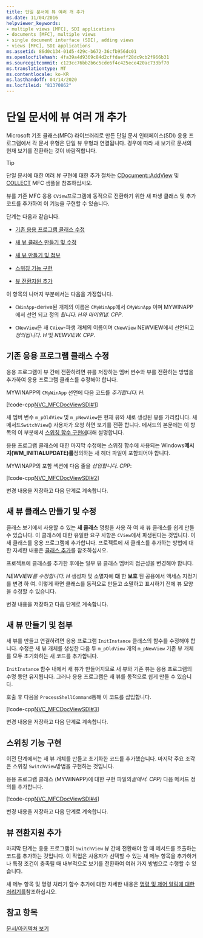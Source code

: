 ```yaml
---
title: 단일 문서에 뷰 여러 개 추가
ms.date: 11/04/2016
helpviewer_keywords:
- multiple views [MFC], SDI applications
- documents [MFC], multiple views
- single document interface (SDI), adding views
- views [MFC], SDI applications
ms.assetid: 86d0c134-01d5-429c-b672-36cfb956dc01
ms.openlocfilehash: 4fa39a4d9369c84d2cffdaeff28dc9cb2f966b31
ms.sourcegitcommit: c123cc76bb2b6c5cde6f4c425ece420ac733bf70
ms.translationtype: MT
ms.contentlocale: ko-KR
ms.lasthandoff: 04/14/2020
ms.locfileid: "81370862"
---
```

# <a name="adding-multiple-views-to-a-single-document"></a>단일 문서에 뷰 여러 개 추가

Microsoft 기초 클래스(MFC) 라이브러리로 만든 단일 문서 인터페이스(SDI) 응용 프로그램에서 각 문서 유형은 단일 뷰 유형과 연결됩니다. 경우에 따라 새 보기로 문서의 현재 보기를 전환하는 것이 바람직합니다.

> [!TIP]
> 단일 문서에 대한 여러 뷰 구현에 대한 추가 절차는 [CDocument::AddView](../mfc/reference/cdocument-class.md#addview) 및 [COLLECT](../overview/visual-cpp-samples.md) MFC 샘플을 참조하십시오.

뷰를 기존 MFC 응용 `CView`프로그램에 동적으로 전환하기 위한 새 파생 클래스 및 추가 코드를 추가하여 이 기능을 구현할 수 있습니다.

단계는 다음과 같습니다.

- [기존 응용 프로그램 클래스 수정](#vcconmodifyexistingapplicationa1)

- [새 뷰 클래스 만들기 및 수정](#vcconnewviewclassa2)

- [새 뷰 만들기 및 첨부](#vcconattachnewviewa3)

- [스위칭 기능 구현](#vcconswitchingfunctiona4)

- [뷰 전환지원 추가](#vcconswitchingtheviewa5)

이 항목의 나머지 부분에서는 다음을 가정합니다.

- `CWinApp`-derive된 개체의 이름은 `CMyWinApp`에서 `CMyWinApp` 이며 MYWINAPP에서 선언 되고 정의 *됩니다. H와* *마이위냅. CPP*.

- `CNewView`은 새 `CView`-파생 개체의 이름이며 `CNewView` NEWVIEW에서 선언되고 *정의됩니다. H* 및 *NEWVIEW. CPP*.

## <a name="modify-the-existing-application-class"></a><a name="vcconmodifyexistingapplicationa1"></a>기존 응용 프로그램 클래스 수정

응용 프로그램이 뷰 간에 전환하려면 뷰를 저장하는 멤버 변수와 뷰를 전환하는 방법을 추가하여 응용 프로그램 클래스를 수정해야 합니다.

MYWINAPP의 `CMyWinApp` 선언에 다음 코드를 *추가합니다. H*:

[!code-cpp[NVC_MFCDocViewSDI#1](../mfc/codesnippet/cpp/adding-multiple-views-to-a-single-document_1.h)]

새 멤버 변수 `m_pOldView` 및 `m_pNewView`은 현재 뷰와 새로 생성된 뷰를 가리킵니다. 새 메서드`SwitchView`() 사용자가 요청 하면 보기를 전환 합니다. 메서드의 본문에는 이 항목의 이 부분에서 [스위칭 함수 구현에](#vcconswitchingfunctiona4)대해 설명합니다.

응용 프로그램 클래스에 대한 마지막 수정에는 스위칭 함수에 사용되는 Windows**메시지(WM_INITIALUPDATE)를**정의하는 새 헤더 파일이 포함되어야 합니다.

MYWINAPP의 포함 섹션에 다음 줄을 *삽입합니다. CPP*:

[!code-cpp[NVC_MFCDocViewSDI#2](../mfc/codesnippet/cpp/adding-multiple-views-to-a-single-document_2.cpp)]

변경 내용을 저장하고 다음 단계로 계속합니다.

## <a name="create-and-modify-the-new-view-class"></a><a name="vcconnewviewclassa2"></a>새 뷰 클래스 만들기 및 수정

클래스 보기에서 사용할 수 있는 **새 클래스** 명령을 사용 하 여 새 뷰 클래스를 쉽게 만들 수 있습니다. 이 클래스에 대한 유일한 요구 사항은 `CView`에서 파생된다는 것입니다. 이 새 클래스를 응용 프로그램에 추가합니다. 프로젝트에 새 클래스를 추가하는 방법에 대한 자세한 내용은 [클래스 추가](../ide/adding-a-class-visual-cpp.md)를 참조하십시오.

프로젝트에 클래스를 추가한 후에는 일부 뷰 클래스 멤버의 접근성을 변경해야 합니다.

*NEWVIEW를 수정합니다. H* 생성자 및 소멸자에 **대** 한 **보호** 된 공용에서 액세스 지정기를 변경 하 여. 이렇게 하면 클래스를 동적으로 만들고 소멸하고 표시하기 전에 뷰 모양을 수정할 수 있습니다.

변경 내용을 저장하고 다음 단계로 계속합니다.

## <a name="create-and-attach-the-new-view"></a><a name="vcconattachnewviewa3"></a>새 뷰 만들기 및 첨부

새 뷰를 만들고 연결하려면 응용 프로그램 `InitInstance` 클래스의 함수를 수정해야 합니다. 수정은 새 뷰 개체를 생성한 다음 두 `m_pOldView` 개의 `m_pNewView` 기존 뷰 개체를 모두 초기화하는 새 코드를 추가합니다.

`InitInstance` 함수 내에서 새 뷰가 만들어지므로 새 뷰와 기존 뷰는 응용 프로그램의 수명 동안 유지됩니다. 그러나 응용 프로그램은 새 뷰를 동적으로 쉽게 만들 수 있습니다.

호출 후 다음을 `ProcessShellCommand`통해 이 코드를 삽입합니다.

[!code-cpp[NVC_MFCDocViewSDI#3](../mfc/codesnippet/cpp/adding-multiple-views-to-a-single-document_3.cpp)]

변경 내용을 저장하고 다음 단계로 계속합니다.

## <a name="implement-the-switching-function"></a><a name="vcconswitchingfunctiona4"></a>스위칭 기능 구현

이전 단계에서는 새 뷰 개체를 만들고 초기화한 코드를 추가했습니다. 마지막 주요 조각은 스위칭 `SwitchView`방법을 구현하는 것입니다.

응용 프로그램 클래스 (MYWINAPP)에 대한 구현 파일의*끝에서. CPP)* 다음 메서드 정의를 추가합니다.

[!code-cpp[NVC_MFCDocViewSDI#4](../mfc/codesnippet/cpp/adding-multiple-views-to-a-single-document_4.cpp)]

변경 내용을 저장하고 다음 단계로 계속합니다.

## <a name="add-support-for-switching-the-view"></a><a name="vcconswitchingtheviewa5"></a>뷰 전환지원 추가

마지막 단계는 응용 프로그램이 `SwitchView` 뷰 간에 전환해야 할 때 메서드를 호출하는 코드를 추가하는 것입니다. 이 작업은 사용자가 선택할 수 있는 새 메뉴 항목을 추가하거나 특정 조건이 충족될 때 내부적으로 보기를 전환하여 여러 가지 방법으로 수행할 수 있습니다.

새 메뉴 항목 및 명령 처리기 함수 추가에 대한 자세한 내용은 [명령 및 제어 알림에 대한 처리기를](../mfc/handlers-for-commands-and-control-notifications.md)참조하십시오.

## <a name="see-also"></a>참고 항목

[문서/아키텍처 보기](../mfc/document-view-architecture.md)
